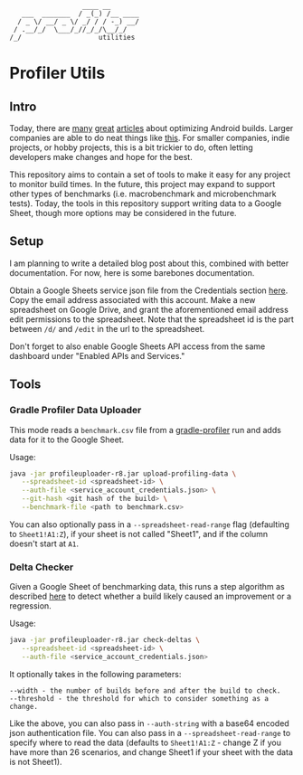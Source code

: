 ```
                  ____ __
   ___  _______  / _(_) /__ ____
  / _ \/ __/ _ \/ _/ / / -_) __/
 / .__/_/  \___/_//_/_/\__/_/
/_/                   utilities
```

# Profiler Utils

## Intro
Today, there are [many][1] [great][2] [articles][3] about optimizing Android builds. Larger companies are able to do neat things like [this][4]. For smaller companies, indie projects, or hobby projects, this is a bit trickier to do, often letting developers make changes and hope for the best.

This repository aims to contain a set of tools to make it easy for any project to monitor build times. In the future, this project may expand to support other types of benchmarks (i.e. macrobenchmark and microbenchmark tests). Today, the tools in this repository support writing data to a Google Sheet, though more options may be considered in the future.

## Setup
I am planning to write a detailed blog post about this, combined with better documentation. For now, here is some barebones documentation.

Obtain a Google Sheets service json file from the Credentials section [here][5]. Copy the email address associated with this account. Make a new spreadsheet on Google Drive, and grant the aforementioned email address edit permissions to the spreadsheet. Note that the spreadsheet id is the part between `/d/` and `/edit` in the url to the spreadsheet.

Don't forget to also enable Google Sheets API access from the same dashboard under "Enabled APIs and Services."

## Tools

### Gradle Profiler Data Uploader
This mode reads a `benchmark.csv` file from a [gradle-profiler][6] run and adds data for it to the Google Sheet.

Usage:

```sh
java -jar profileuploader-r8.jar upload-profiling-data \
   --spreadsheet-id <spreadsheet-id> \
   --auth-file <service_account_credentials.json> \
   --git-hash <git hash of the build> \
   --benchmark-file <path to benchmark.csv>
```

You can also optionally pass in a `--spreadsheet-read-range` flag (defaulting to `Sheet1!A1:Z`), if your sheet is not called "Sheet1", and if the column doesn't start at `A1`.

### Delta Checker

Given a Google Sheet of benchmarking data, this runs a step algorithm as described [here][7] to detect whether a build likely caused an improvement or a regression.

Usage:

```sh
java -jar profileuploader-r8.jar check-deltas \
   --spreadsheet-id <spreadsheet-id> \
   --auth-file <service_account_credentials.json>
```

It optionally takes in the following parameters:

```
--width - the number of builds before and after the build to check.
--threshold - the threshold for which to consider something as a change.
```

Like the above, you can also pass in `--auth-string` with a base64 encoded json authentication file. You can also pass in a `--spreadsheet-read-range` to specify where to read the data (defaults to `Sheet1!A1:Z` - change Z if you have more than 26 scenarios, and change Sheet1 if your sheet with the data is not Sheet1).


[1]: https://developer.android.com/studio/build/optimize-your-build
[2]: https://www.zacsweers.dev/optimizing-your-kotlin-build/
[3]: https://proandroiddev.com/how-we-reduced-our-gradle-build-times-by-over-80-51f2b6d6b05b
[4]: https://developer.squareup.com/blog/measure-measure-measure/
[5]: https://console.cloud.google.com/apis/dashboard
[6]: https://github.com/gradle/gradle-profiler
[7]: https://medium.com/androiddevelopers/fighting-regressions-with-benchmarks-in-ci-6ea9a14b5c71
